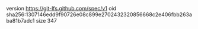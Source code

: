 version https://git-lfs.github.com/spec/v1
oid sha256:1307146edd9f90726e08c899e2702432320856668c2e406fbb263aba81b7adc1
size 347
